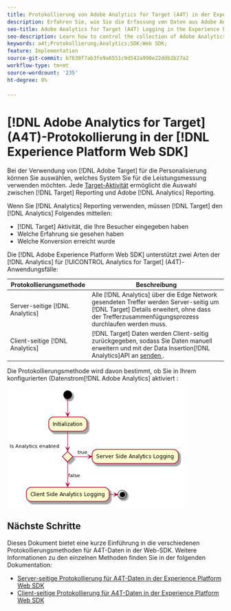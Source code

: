 ```yaml
---
title: Protokollierung von Adobe Analytics for Target (A4T) in der Experience Platform Web SDK
description: Erfahren Sie, wie Sie die Erfassung von Daten aus Adobe Analytics for Target (A4T) mit der Experience Platform Web SDK steuern.
seo-title: Adobe Analytics for Target (A4T) Logging in the Experience Platform Web SDK
seo-description: Learn how to control the collection of Adobe Analytics for Target (A4T) data using the Experience Platform Web SDK.
keywords: a4t;Protokollierung;Analytics;SDK;Web SDK;
feature: Implementation
source-git-commit: b7638f7ab3fe9a6551c9d542a990e22ddb2b27a2
workflow-type: tm+mt
source-wordcount: '235'
ht-degree: 0%

---
```


# [!DNL Adobe Analytics for Target] (A4T)-Protokollierung in der [!DNL Experience Platform Web SDK]

Bei der Verwendung von [!DNL Adobe Target] für die Personalisierung können Sie auswählen, welches System Sie für die Leistungsmessung verwenden möchten. Jede [Target-Aktivität](https://experienceleague.adobe.com/docs/target/using/activities/target-activities-guide.html) ermöglicht die Auswahl zwischen [!DNL Target] Reporting und Adobe [!DNL Analytics] Reporting.

Wenn Sie [!DNL Analytics] Reporting verwenden, müssen [!DNL Target] den [!DNL Analytics] Folgendes mitteilen:

* [!DNL Target] Aktivität, die Ihre Besucher eingegeben haben
* Welche Erfahrung sie gesehen haben
* Welche Konversion erreicht wurde

Die [!DNL Adobe Experience Platform Web SDK] unterstützt zwei Arten der [!DNL Analytics] für [!UICONTROL Analytics for Target] (A4T)-Anwendungsfälle:

| Protokollierungsmethode | Beschreibung |
| --- | --- |
| Server-seitige [!DNL Analytics] | Alle [!DNL Analytics] über die Edge Network gesendeten Treffer werden Server-seitig um [!DNL Target] Details erweitert, ohne dass der Trefferzusammenfügungsprozess durchlaufen werden muss. |
| Client-seitige [!DNL Analytics] | [!DNL Target] Daten werden Client-seitig zurückgegeben, sodass Sie Daten manuell erweitern und mit der Data Insertion[!DNL Analytics]API an [ senden ](https://experienceleague.adobe.com/docs/analytics/import/c-data-insertion-api.html). |

Die Protokollierungsmethode wird davon bestimmt, ob Sie in Ihrem konfigurierten (Datenstrom[!DNL Adobe Analytics] aktiviert [](https://experienceleague.adobe.com/en/docs/experience-platform/datastreams/overview):

![Entscheidungsfluss der Protokollierungsmethode](/help/dev/implement/a4t/assets/analytics-logging.png)

## Nächste Schritte

Dieses Dokument bietet eine kurze Einführung in die verschiedenen Protokollierungsmethoden für A4T-Daten in der Web-SDK. Weitere Informationen zu den einzelnen Methoden finden Sie in der folgenden Dokumentation:

* [Server-seitige Protokollierung für A4T-Daten in der Experience Platform Web SDK](/help/dev/implement/a4t/client-side-logging.md)
* [Client-seitige Protokollierung für A4T-Daten in der Experience Platform Web SDK](/help/dev/implement/a4t/client-side-logging.md)